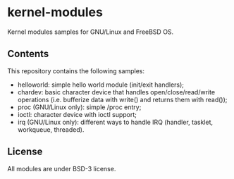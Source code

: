# kernel-modules
Kernel modules samples for GNU/Linux and FreeBSD OS.

## Contents
This repository contains the following samples:

* helloworld: simple hello world module (init/exit handlers);
* chardev: basic character device that handles open/close/read/write operations
  (i.e. bufferize data with write() and returns them with read());
* proc (GNU/Linux only): simple /proc entry;
* ioctl: character device with ioctl support;
* irq (GNU/Linux only): different ways to handle IRQ (handler, tasklet,
  workqueue, threaded).
## License

All modules are under BSD-3 license.

